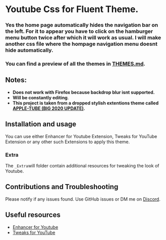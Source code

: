 # Youtube Css for Fluent Theme.

### **Yes the home page automatically hides the navigation bar on the left. For it to appear you have to click on the hamburger menu button twice after which it will work as usual. I will make another css file where the hompage navigation menu doesnt hide automatically.**

### **You can find a preview of all the themes in [THEMES.md](./THEMES.md).**

## Notes:

*   **Does not work with Firefox because backdrop blur isnt supported.**
*   **Will be constantly editing**.
*   **This project is taken from a dropped stylish extentions theme called [APPLE-TUBE (BIG 2020 UPDATE)](https://userstyles.org/styles/175984/apple-tube-big-2020-update).**

## Installation and usage
You can use either Enhancer for Youtube Extension, Tweaks for YouTube Extension or any other such Extensions to apply this theme.
    

### Extra

The `_Extra`will folder contain additional resources for tweaking the look of Youtube.

## Contributions and Troubleshooting

Please notify if any issues found. Use GitHub issues or DM me on [Discord](https://discordapp.com/users/729243788685475911).

## Useful resources

*   [Enhancer for Youtube](https://chrome.google.com/webstore/detail/enhancer-for-youtube/ponfpcnoihfmfllpaingbgckeeldkhle)
*   [Tweaks for YouTube](https://chrome.google.com/webstore/detail/tweaks-for-youtube/ogkoifddpkoabehfemkolflcjhklmkge)
